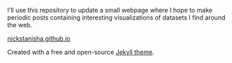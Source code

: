 I'll use this repository to update a small webpage where I hope to make periodic posts containing interesting visualizations of datasets I find around the web.

[nickstanisha.github.io](nickstanisha.github.io)

Created with a free and open-source [Jekyll theme](https://rohanchandra.github.io/project/type/).
